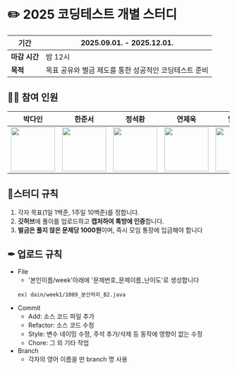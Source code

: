 # ✏️ 2025 코딩테스트 개별 스터디
| **기간**  | 2025.09.01. - 2025.12.01. |
| --- | --- |
| **마감 시간** | 밤 12시 |
| **목적** | 목표 공유와 벌금 제도를 통한 성공적인 코딩테스트 준비 |


## 👨‍💻 참여 인원
|박다인|한준서|정석환|연제욱|임재현|조수아|황보은준|
|:-:|:-:|:-:|:-:|:-:|:-:|:-:|
|<a href="https://github.com/da1nda2n"><img src="https://avatars.githubusercontent.com/u/180918895?v=4" width=100></a>|<a href="https://github.com/xunxxoie"><img src="https://avatars.githubusercontent.com/u/146558936?v=4" width=100></a>|<a href="https://github.com/Jungseokhwan"><img src="https://avatars.githubusercontent.com/u/155729481?v=4" width=100></a>|<a href="https://github.com/JeWookYeon"><img src="https://avatars.githubusercontent.com/u/142726501?v=4" width=100></a>|<a href="https://github.com/JaeHyun10-03"><img src="https://avatars.githubusercontent.com/u/174772263?v=4" width=100></a>|<a href="https://github.com/ssuasu"><img src="https://avatars.githubusercontent.com/u/140071879?v=4" width=100></a>|<a href="https://github.com/Jun-77"><img src="https://avatars.githubusercontent.com/u/80016088?v=4" width=100></a>


## 📄스터디 규칙
<aside>

1. 각자 목표(1일 1백준, 1주일 10백준)를 정합니다. 
2. **깃허브**에 풀이를 업로드하고 **캡처하여 톡방에 인증**합니다.
3. **벌금은 풀지 않은 문제당 1000원**이며, 즉시 모임 통장에 입금해야 합니다
</aside>


## ✒ 업로드 규칙
- File
  -  '본인이름/week'아래에 '문제번호_문제이름_난이도'로 생성합니다
  ```
  ex) dain/week1/1009_분산처리_B2.java 
  ```
- Commit
  - Add: 소스 코드 파일 추가
  - Refactor: 소스 코드 수정
  - Style: 변수 네이밍 수정, 주석 추가/삭제 등 동작에 영향이 없는 수정
  - Chore: 그 외 기타 작업
- Branch
  - 각자의 영어 이름을 딴 branch 명 사용 
